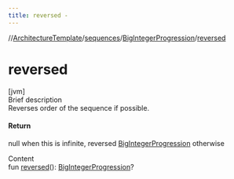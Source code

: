 ```yaml
---
title: reversed -
---
```

//[ArchitectureTemplate](../../index.md)/[sequences](../index.md)/[BigIntegerProgression](index.md)/[reversed](reversed.md)



# reversed  
[jvm]  
Brief description  
Reverses order of the sequence if possible.  
  


#### Return  
null when this is infinite, reversed [BigIntegerProgression](index.md) otherwise  
  
  
Content  
fun [reversed](reversed.md)(): [BigIntegerProgression](index.md)?  



